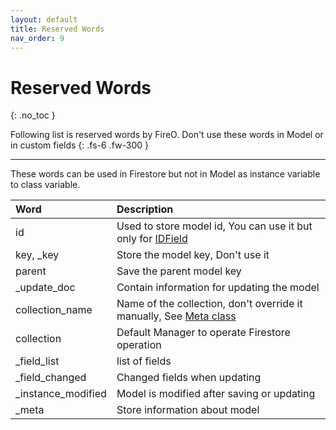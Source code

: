 ```yaml
---
layout: default
title: Reserved Words
nav_order: 9
---
```


# Reserved Words
{: .no_toc }

Following list is reserved words by FireO. Don't use these words in Model or in custom fields
{: .fs-6 .fw-300 }

---
These words can be used in Firestore but not in Model as instance variable to class variable.

| Word               | Description                                                                                              |
|:-------------------|:---------------------------------------------------------------------------------------------------------|
| id                 | Used to store model id, You can use it but only for [IDField](/FireO/fields/id-field)                    |
| key, _key          | Store the model key, Don't use it                                                                        |
| parent             | Save the parent model key                                                                                |
| _update_doc        | Contain information for updating the model                                                               |
| collection_name    | Name of the collection, don't override it manually, See [Meta class](/FireO/meta-class/#collection-name) |
| collection         | Default Manager to operate Firestore operation                                                           |
| _field_list        | list of fields                                                                                           |
| _field_changed     | Changed fields when updating                                                                             |
| _instance_modified | Model is modified after saving or updating                                                               |
| _meta              | Store information about model                                                                            |
